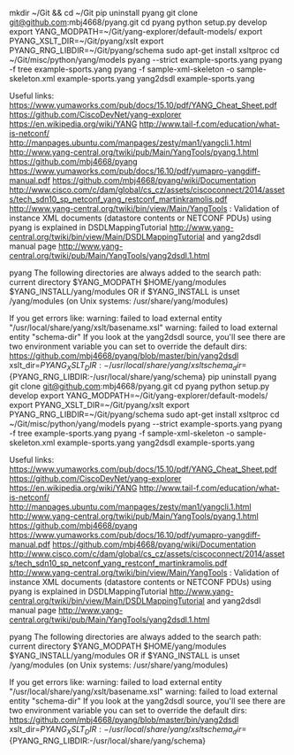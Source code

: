 mkdir ~/Git && cd ~/Git
pip uninstall pyang
git clone git@github.com:mbj4668/pyang.git
cd pyang
python setup.py develop
export YANG_MODPATH=~/Git/yang-explorer/default-models/
export PYANG_XSLT_DIR=~/Git/pyang/xslt
export PYANG_RNG_LIBDIR=~/Git/pyang/schema
sudo apt-get install xsltproc
cd ~/Git/misc/python/yang/models
pyang --strict example-sports.yang
pyang -f tree example-sports.yang
pyang -f sample-xml-skeleton -o sample-skeleton.xml example-sports.yang
yang2dsdl example-sports.yang
 
Useful links:
https://www.yumaworks.com/pub/docs/15.10/pdf/YANG_Cheat_Sheet.pdf
https://github.com/CiscoDevNet/yang-explorer
https://en.wikipedia.org/wiki/YANG
http://www.tail-f.com/education/what-is-netconf/
http://manpages.ubuntu.com/manpages/zesty/man1/yangcli.1.html
http://www.yang-central.org/twiki/pub/Main/YangTools/pyang.1.html
https://github.com/mbj4668/pyang
https://www.yumaworks.com/pub/docs/16.10/pdf/yumapro-yangdiff-manual.pdf
https://github.com/mbj4668/pyang/wiki/Documentation
http://www.cisco.com/c/dam/global/cs_cz/assets/ciscoconnect/2014/assets/tech_sdn10_sp_netconf_yang_restconf_martinkramolis.pdf
http://www.yang-central.org/twiki/bin/view/Main/YangTools :
 Validation of instance XML documents (datastore contents or NETCONF PDUs) using pyang is explained in DSDLMappingTutorial <http://www.yang-central.org/twiki/bin/view/Main/DSDLMappingTutorial> and yang2dsdl manual page <http://www.yang-central.org/twiki/pub/Main/YangTools/yang2dsdl.1.html>
 
pyang
The following directories are always added to the search path:
current directory
$YANG_MODPATH
$HOME/yang/modules
$YANG_INSTALL/yang/modules OR if $YANG_INSTALL is unset <the default installation directory>/yang/modules (on Unix systems: /usr/share/yang/modules)
 
If you get errors like:
warning: failed to load external entity "/usr/local/share/yang/xslt/basename.xsl"
warning: failed to load external entity "schema-dir"
If you look at the yang2dsdl source, you'll see there are two environment variable you can set to override the default dirs:
https://github.com/mbj4668/pyang/blob/master/bin/yang2dsdl
xslt_dir=${PYANG_XSLT_DIR:-/usr/local/share/yang/xslt}
schema_dir=${PYANG_RNG_LIBDIR:-/usr/local/share/yang/schema}
pip uninstall pyang
git clone git@github.com:mbj4668/pyang.git
cd pyang
python setup.py develop
export YANG_MODPATH=~/Git/yang-explorer/default-models/
export PYANG_XSLT_DIR=~/Git/pyang/xslt
export PYANG_RNG_LIBDIR=~/Git/pyang/schema
sudo apt-get install xsltproc
cd ~/Git/misc/python/yang/models
pyang --strict example-sports.yang
pyang -f tree example-sports.yang
pyang -f sample-xml-skeleton -o sample-skeleton.xml example-sports.yang
yang2dsdl example-sports.yang
 
Useful links:
https://www.yumaworks.com/pub/docs/15.10/pdf/YANG_Cheat_Sheet.pdf
https://github.com/CiscoDevNet/yang-explorer
https://en.wikipedia.org/wiki/YANG
http://www.tail-f.com/education/what-is-netconf/
http://manpages.ubuntu.com/manpages/zesty/man1/yangcli.1.html
http://www.yang-central.org/twiki/pub/Main/YangTools/pyang.1.html
https://github.com/mbj4668/pyang
https://www.yumaworks.com/pub/docs/16.10/pdf/yumapro-yangdiff-manual.pdf
https://github.com/mbj4668/pyang/wiki/Documentation
http://www.cisco.com/c/dam/global/cs_cz/assets/ciscoconnect/2014/assets/tech_sdn10_sp_netconf_yang_restconf_martinkramolis.pdf
http://www.yang-central.org/twiki/bin/view/Main/YangTools :
 Validation of instance XML documents (datastore contents or NETCONF PDUs) using pyang is explained in DSDLMappingTutorial <http://www.yang-central.org/twiki/bin/view/Main/DSDLMappingTutorial> and yang2dsdl manual page <http://www.yang-central.org/twiki/pub/Main/YangTools/yang2dsdl.1.html>
 
pyang
The following directories are always added to the search path:
current directory
$YANG_MODPATH
$HOME/yang/modules
$YANG_INSTALL/yang/modules OR if $YANG_INSTALL is unset <the default installation directory>/yang/modules (on Unix systems: /usr/share/yang/modules)
 
If you get errors like:
warning: failed to load external entity "/usr/local/share/yang/xslt/basename.xsl"
warning: failed to load external entity "schema-dir"
If you look at the yang2dsdl source, you'll see there are two environment variable you can set to override the default dirs:
https://github.com/mbj4668/pyang/blob/master/bin/yang2dsdl
xslt_dir=${PYANG_XSLT_DIR:-/usr/local/share/yang/xslt}
schema_dir=${PYANG_RNG_LIBDIR:-/usr/local/share/yang/schema}
